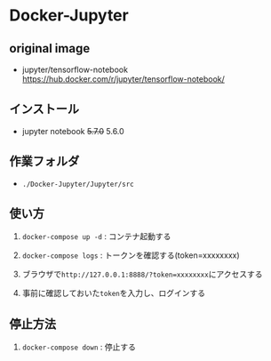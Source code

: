 # Docker-Jupyter

## original image

* jupyter/tensorflow-notebook    
	https://hub.docker.com/r/jupyter/tensorflow-notebook/

 ## インストール

* jupyter notebook ~~5.7.0~~ 5.6.0

## 作業フォルダ

* `./Docker-Jupyter/Jupyter/src`

## 使い方

1. `docker-compose up -d` : コンテナ起動する

1. `docker-compose logs` : トークンを確認する(token=xxxxxxxx)

1. ブラウザで`http://127.0.0.1:8888/?token=xxxxxxxx`にアクセスする

1. 事前に確認しておいた`token`を入力し、ログインする

## 停止方法

1. `docker-compose down` : 停止する
